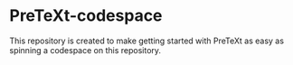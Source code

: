 # PreTeXt-codespace
This repository is created to make getting started with PreTeXt as easy as spinning a codespace on this repository. 
